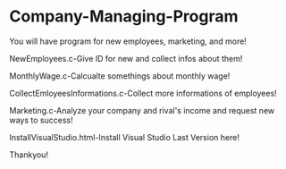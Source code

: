 # Company-Managing-Program
You will have program for new employees, marketing, and more!

NewEmployees.c-Give ID for new and collect infos about them!

MonthlyWage.c-Calcualte somethings about monthly wage!

CollectEmloyeesInformations.c-Collect more informations of employees!

Marketing.c-Analyze your company and rival's income and request new ways to success!

InstallVisualStudio.html-Install Visual Studio Last Version here!

Thankyou!
